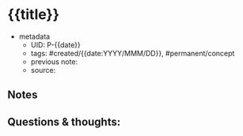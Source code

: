 # {{title}}

- metadata
	- UID: P-{{date}}
	- tags: #created/{{date:YYYY/MMM/DD}}, #permanent/concept 
	- previous note: 
	- source: 

## Notes


## Questions & thoughts:

